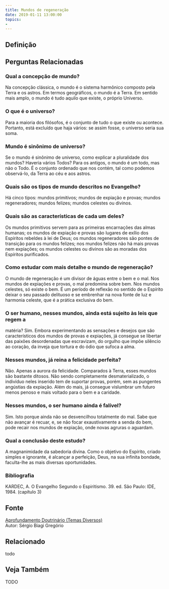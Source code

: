 ```yaml
---
title: Mundos de regeneração
date: 2019-01-11 13:00:00
topics: 
- 
---
```


## Definição


## Perguntas Relacionadas

### Qual a concepção de mundo?
Na concepção clássica, o mundo é o sistema harmônico composto pela Terra
e os astros. Em termos geográficos, o mundo é a Terra. Em sentido mais
amplo, o mundo é tudo aquilo que existe, o próprio Universo.

### O que é o universo?
Para a maioria dos filósofos, é o conjunto de tudo o que existe ou
acontece. Portanto, está excluído que haja vários: se assim fosse, o
universo seria sua soma.

### Mundo é sinônimo de universo?
Se o mundo é sinônimo de universo, como explicar a pluralidade dos
mundos? Haveria vários Todos? Para os antigos, o mundo é um todo, mas
não o Todo. É o conjunto ordenado que nos contém, tal como podemos
observá-lo, da Terra ao céu e aos astros.

### Quais são os tipos de mundo descritos no Evangelho?
Há cinco tipos: mundos primitivos; mundos de expiação e provas; mundos
regeneradores; mundos felizes; mundos celestes ou divinos.

### Quais são as características de cada um deles?
Os mundos primitivos servem para as primeiras encarnações das almas
humanas; os mundos de expiação e provas são lugares de exílio dos
Espíritos rebeldes à lei de Deus; os mundos regeneradores são pontes
de transição para os mundos felizes; nos mundos felizes não há mais
provas nem expiações; os mundos celestes ou divinos são as moradas
dos Espíritos purificados.

### Como estudar com mais detalhe o mundo de regeneração?
O mundo de regeneração é um divisor de águas entre o bem e o mal. Nos
mundos de expiações e provas, o mal predomina sobre bem. Nos mundos
celestes, só existe o bem. É um período de reflexão no sentido de o
Espírito deixar o seu passado delituoso e se embrenhar na nova fonte de
luz e harmonia celeste, que é a prática exclusiva do bem.

### O ser humano, nesses mundos, ainda está sujeito às leis que regem a
matéria?
Sim. Embora experimentando as sensações e desejos que são
característicos dos mundos de provas e expiações, já consegue se
libertar das paixões desordenadas que escravizam, do orgulho que impõe
silêncio ao coração, da inveja que tortura e do ódio que sufoca a alma.

### Nesses mundos, já reina a felicidade perfeita?
Não. Apenas a aurora da felicidade. Comparados à Terra, esses mundos são
bastante ditosos. Não sendo completamente desmaterializado, o indivíduo
neles inserido tem de suportar provas, porém, sem as pungentes angústias
da expiação. Além do mais, já consegue vislumbrar um futuro menos penoso
e mais voltado para o bem e a caridade.

### Nesses mundos, o ser humano ainda é falível?
Sim. Isto porque ainda não se desvencilhou totalmente do mal. Sabe que
não avançar é recuar, e, se não focar exaustivamente a senda do bem,
pode recair nos mundos de expiação, onde novas agruras o aguardam.

### Qual a conclusão deste estudo?
A magnanimidade da sabedoria divina. Como o objetivo do Espírito, criado
simples e ignorante, é alcançar a perfeição, Deus, na sua infinita
bondade, faculta-lhe as mais diversas oportunidades.


### Bibliografia
KARDEC, A. O Evangelho Segundo o Espiritismo. 39. ed. São Paulo: IDE,
1984. (capítulo 3)

## Fonte
[Aprofundamento Doutrinário (Temas Diversos)](https://sites.google.com/view/aprofundamentodoutrinario/mundos-de-regeneração)  
Autor: Sérgio Biagi Gregório



## Relacionado
todo

## Veja Também
TODO


